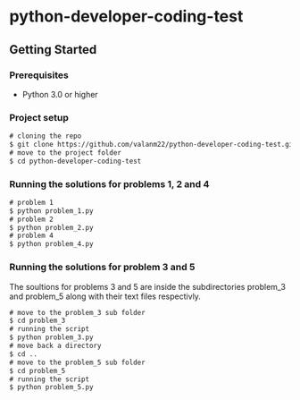 # python-developer-coding-test

## Getting Started

### Prerequisites

- Python 3.0 or higher

### Project setup

```diff
# cloning the repo
$ git clone https://github.com/valanm22/python-developer-coding-test.git
# move to the project folder
$ cd python-developer-coding-test
```

### Running the solutions for problems 1, 2 and 4

```diff
# problem 1
$ python problem_1.py
# problem 2
$ python problem_2.py
# problem 4
$ python problem_4.py
```

### Running the solutions for problem 3 and 5

The soultions for problems 3 and 5 are inside the subdirectories problem_3 and problem_5 along with their text files respectivly.

```diff
# move to the problem_3 sub folder
$ cd problem_3
# running the script
$ python problem_3.py
# move back a directory
$ cd ..
# move to the problem_5 sub folder
$ cd problem_5
# running the script
$ python problem_5.py
```
